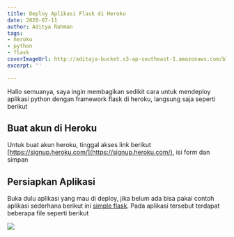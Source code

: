 ```yaml
---
title: Deploy Aplikasi Flask di Heroku
date: 2020-07-11
author: Aditya Rahman
tags:
- heroku
- python
- flask
coverImageUrl: http://aditaja-bucket.s3-ap-southeast-1.amazonaws.com/blog-media/20200717-wp2308418.jpg
excerpt: ''

---
```

Hallo semuanya, saya ingin membagikan sedikit cara untuk mendeploy aplikasi python dengan framework flask di heroku, langsung saja seperti berikut

## Buat akun di Heroku

Untuk buat akun heroku, tinggal akses link berikut [https://signup.heroku.com/](https://signup.heroku.com/), isi form dan simpan

## Persiapkan Aplikasi

Buka dulu aplikasi yang mau di deploy, jika belum ada bisa pakai contoh aplikasi sederhana berikut ini [simple flask](https://github.com/kudaliar032/simple-flask/tree/master). Pada aplikasi tersebut terdapat beberapa file seperti berikut

![](https://i.imgur.com/INgVNme.png)